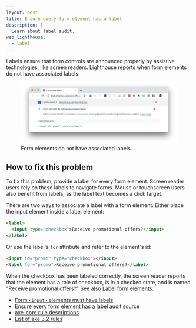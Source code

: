 ```yaml
---
layout: post
title: Ensure every form element has a label
description: |
  Learn about label audit.
web_lighthouse:
  - label
---
```


Labels ensure that form controls are announced properly
by assistive technologies, like screen readers.
Lighthouse reports when form elements do not have associated labels:

<figure class="w-figure">
  <img class="w-screenshot w-screenshot--filled" src="label.png" alt="Lighthouse audit showing form elements do not have associated labels">
  <figcaption class="w-figcaption">
    Form elements do not have associated labels.
  </figcaption>
</figure>


## How to fix this problem

To fix this problem,
provide a label for every form element.
Screen reader users rely on these labels
to navigate forms.
Mouse or touchscreen users also benefit from labels,
as the label text becomes a click target.

There are two ways to associate a label with a form element.
Either place the input element inside a label element:

<!--
***Todo*** I got these example from the accessibility docs;
however, both `<input>` lines of code are throwing errors,
which seem to be due to input end tag.
I'm fairly sure you can't have an input end tag,
but need to confirm with Rob.
-->
```html
<label>
  <input type="checkbox">Receive promotional offers?</input>
</label>
```

Or use the label's `for` attribute and refer to the element's id:

```html
<input id="promo" type="checkbox"></input>
<label for="promo">Receive promotional offers?</label>
```

When the checkbox has been labeled correctly,
the screen reader reports that the element has a role of checkbox,
is in a checked state, and is named "Receive promotional offers?"
See also [Label form elements](/labels-and-text-alternatives#label-form-elements).

<!--
## How this audit impacts overall Lighthouse score

Todo. I have no idea how accessibility scoring is working!

## More information
-->
- [Form `<input>` elements must have labels](https://dequeuniversity.com/rules/axe/3.2/label)
- [Ensure every form element has a label audit source](https://github.com/GoogleChrome/lighthouse/blob/master/lighthouse-core/audits/accessibility/label.js)
- [axe-core rule descriptions](https://github.com/dequelabs/axe-core/blob/develop/doc/rule-descriptions.md)
- [List of axe 3.2 rules](https://dequeuniversity.com/rules/axe/3.2)
